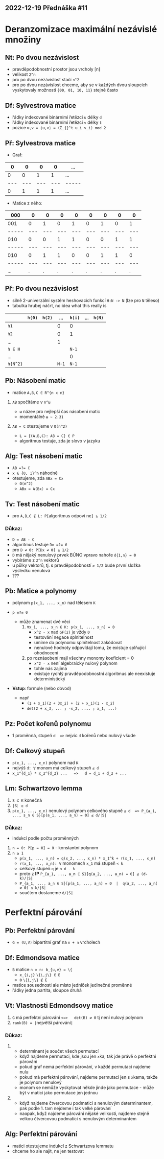 2022-12-19
Přednáška #11
-------------



Deranzomizace maximální nezávislé množiny 
=========================================


Nt: Po dvou nezávislost
-----------------------
- pravděpodobnostní prostor jsou vrcholy [n]
- velikost `2^n`
- pro po dvou nezávislost stačí `n^2`
- pro po dvou nezávislost chceme, aby se v každých dvou sloupcích vyskytovaly možnosti `{00, 01, 10, 11}` stejně často


Df: Sylvestrova matice
----------------------
- řádky indexované binárními řetězci `u` délky `d`
- řádky indexované binárními řetězci `v` délky `t`
- pozice `u,v = ⟨u,v⟩ = (Σ_{}^t u_i v_i) mod 2`


Př: Sylvestrova matice
----------------------

- Graf:

| 0 | 0 | 0 | 0 | ... |
|---|---|---|---|-----|
| 0 | 0 | 1 | 1 | ... |
|---|---|---|---|-----|
| 0 | 1 | 1 | 1 | ... |

- Matice z něho:

| 000 | 0 | 0 | 0 | 0 | 0 | 0 | 0 | 0 |
|-----|---|---|---|---|---|---|---|---|
| 001 | 0 | 1 | 0 | 1 | 0 | 1 | 0 | 1 |
|-----|---|---|---|---|---|---|---|---|
| 010 | 0 | 0 | 1 | 1 | 0 | 0 | 1 | 1 |
|-----|---|---|---|---|---|---|---|---|
| 010 | 0 | 1 | 1 | 0 | 0 | 1 | 1 | 0 |
|-----|---|---|---|---|---|---|---|---|
| ... | . | . | . | . | . | . | . | . |



Př: Po dvou nezávislost
-----------------------

- silně 2-univerzální systém heshovacích funkcí `H:N -> N` (lze pro `N` těleso)
- tabulka hrubej náčrt, no idea what this really is

|      | `h(0)` | `h(2)` | ... | `h(i)` | ... | `h(N)` |
|------|------|------|-----|------|-----|------|
|  `h1`  |      |      |  0  |  0   |     |      | 
|  `h2`  |      |      |  0  |  1   |     |      | 
|  ... |      |      |  1  |      |     |      | 
|`h ∈ H` |      |      |     |  `N-1` |     |      | 
|  ... |      |      |     |   0  |     |      | 
|`h{N^2}`|      |      | `N-1` |  `N-1` |     |      | 




Pb: Násobení matic
------------------
- matice `A,B,C ∈ R^{n x n}`

1. `AB` spočítáme v `n^ω` 
	- `ω` název pro nejlepší čas násobení matic
	- momentálně `ω ~ 2.31`

2. `AB = C` otestujeme v `O(n^2)`
	- `L = {(A,B,C): AB = C} ∈ P`
	- algoritmus testuje, zda je slovo v jazyku


Alg: Test násobení matic
------------------------
- `AB =?= C`
- `x ∈ {0, 1}^n` náhodně
- otestujeme, zda `ABx = Cx` 		
	- `O(n^2)`
	- `ABx = A(Bx) = Cx`


Tv: Test násobení matic
-----------------------
- pro `A,B,C ∉ L: P[`algoritmus odpoví ne`] ≥ 1/2`

### Důkaz:
- `D = AB - C`
- algoritmus testuje `Dx =?= 0`
- pro `D ≠ 0: P[Dx ≠ 0] ≥ 1/2`
- `D` má nějaký nenulový prvek BÚNO vpravo nahoře `d{1,n} = 0`
- vybíráme z `2^n` vektorů
- u půlky vektorů, tj. s pravděpodobností `≥ 1/2` bude první složka výsledku nenulová
- ???


Pb: Matice a polynomy
---------------------
- polynom `p(x_1, ..., x_n)` nad tělesem `K`
- `p ≡?≡ 0`
	- může znamenat dvě věci
		1. `∀x_1, ..., x_n ∈ K: p(x_1, ..., x_n) = 0`
			- `x^2 - x` nad `GF(2)` je vždy `0`
			- testování negace splnitelnost
			- umíme do polynomu splnitelnost zakódovat
			- nenulové hodnoty odpovídají tomu, že existuje splňující ohodnocení
		2. po roznásobení mají všechny monomy koeficient = 0
			- `x^2 - x` není algebraicky nulový polynom
			- tohle nás zajímá
			- existuje rychlý pravděpodobnostní algoritmus ale neexistuje deterministický
			

- **Vstup**: formule (nebo obvod)
	- např
		- `(1 + x_1)(2 + 3x_2) + (2 + x_1)(1 - x_2)`
		- `det(2 + x_3, ... ; -x_2, .... ; x_1, ...)`
		

Pz: Počet kořenů polynomu
-------------------------
- 1 proměnná, stupeň `d  =>`  nejvíc `d` kořenů nebo nulový všude


Df: Celkový stupeň
------------------
- `p(x_1, ..., x_n)` polynom nad `K`
- nejvýš `d: ∀` monom má celkový stupeň `≤ d`
- `x_1^{d_1} * x_2^{d_2} ...   =>   d = d_1 + d_2 + ...`


Lm: Schwartzovo lemma
---------------------
1. `S ⊆ K` konečná
2. `|S| ≥ d`
3. `p(x_1, ..., x_n)` nenulový polynom celkového stupně `≤ d  => P_{a_1, ..., s_n ∈ S}[p(a_1, ..., a_n) = 0] ≤ d/|S|`

### Důkaz:
- indukcí podle počtu proměnných
1. `n = 0: P[p = 0] = 0` - konstantní polynom
2. `n ≥ 1`
	- `p(x_1, ..., x_n) = q(x_2, ..., x_n) * x_1^k + r(x_1, ..., x_n)`
	- `r(x_1, ..., x_n): ∀` monomech `x_1` má stupeň `< k`
	- celkový stupeň `q` je `≤ d - k`
	- proto z **IP** `P_{a_1, ..., a_n ∈ S}[q(a_2, ..., a_n) = 0] ≤ (d-k)/|S|`
	- `P_{a_1, ..., a_n ∈ S}[p(a_1, ..., a_n) = 0  |  q(a_2, ..., a_n) ≠ 0] ≤ k/|S|`
	- součtem dostaneme `d/|S|`



Perfektní párování
==================



Pb: Perfektní párování
----------------------
- `G = (U,V)` bipartitní graf na `n + n` vrcholech


Df: Edmondsova matice
---------------------
- `B` matice `n × n: b_{u,v} = \{`
	- `x_{i,j}`		`\{i,j\} ∈ E`
	- `0`			`\{i,j\} ∉ E`
- matice sousednosti ale místo jedniček jedinečné proměnné
- řádky jedna partita, sloupce druhá


Vt: Vlastnosti Edmondsovy matice
--------------------------------
1. `G` má perfektní párování  `<=>   det(B) ≠ 0` tj není nulový polynom
2. `rank(B) = |`největší párování`|`

### Důkaz:
1.
	- determinant je součet všech permutací
	- když najdeme permutaci, kde jsou jen `x`ka, tak jde právě o perfektní párování
	- pokud graf nemá perfektní párování, v každé permutaci najdeme nulu
	- pokud má perfektní párování, najdeme permutaci jen s `x`kama, takže je polynom nenulový
	- monom se nemůže vyskytovat někde jinde jako permutace - může být v matici jako permutace jen jednou
2.
	- když najdeme čtvercovou podmatici s nenulovým determinantem, pak podle 1. tam nejdeme i tak velké párování
	- naopak, když najdeme párování nějaké velikosti, najdeme stejně velkou čtvercovou podmatici s nenulovým determinantem


Alg: Perfektní párování
-----------------------
- matici otestujeme indukcí z Schwartzova lemmatu
- chceme ho ale najít, ne jen testovat